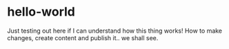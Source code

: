 # hello-world
Just testing out here if I can understand how this thing works! 
How to make changes, create content and publish it.. we shall see. 

